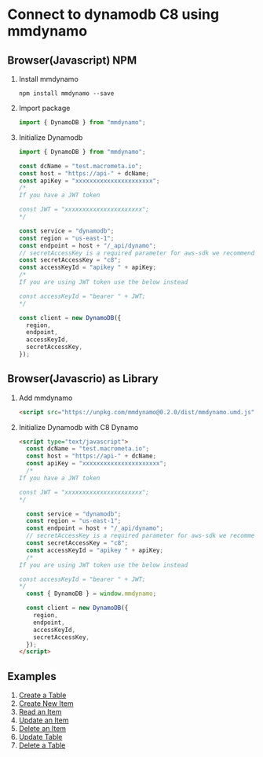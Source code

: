 # Connect to dynamodb C8 using mmdynamo

## Browser(Javascript) NPM

1. Install mmdynamo

   ```
   npm install mmdynamo --save
   ```

2. Import package

   ```js
   import { DynamoDB } from "mmdynamo";
   ```

3. Initialize Dynamodb

   ```js
   import { DynamoDB } from "mmdynamo";

   const dcName = "test.macrometa.io";
   const host = "https://api-" + dcName;
   const apiKey = "xxxxxxxxxxxxxxxxxxxxxx";
   /*
   If you have a JWT token
   
   const JWT = "xxxxxxxxxxxxxxxxxxxxxx";
   */

   const service = "dynamodb";
   const region = "us-east-1";
   const endpoint = host + "/_api/dynamo";
   // secretAccessKey is a required parameter for aws-sdk we recommend you to pass "c8"
   const secretAccessKey = "c8";
   const accessKeyId = "apikey " + apiKey;
   /*
   If you are using JWT token use the below instead
   
   const accessKeyId = "bearer " + JWT;
   */

   const client = new DynamoDB({
     region,
     endpoint,
     accessKeyId,
     secretAccessKey,
   });
   ```

## Browser(Javascrio) as Library

1. Add mmdynamo

   ```html
   <script src="https://unpkg.com/mmdynamo@0.2.0/dist/mmdynamo.umd.js"></script>
   ```

2. Initialize Dynamodb with C8 Dynamo

   ```html
   <script type="text/javascript">
     const dcName = "test.macrometa.io";
     const host = "https://api-" + dcName;
     const apiKey = "xxxxxxxxxxxxxxxxxxxxxx";
     /*
   If you have a JWT token
   
   const JWT = "xxxxxxxxxxxxxxxxxxxxxx";
   */

     const service = "dynamodb";
     const region = "us-east-1";
     const endpoint = host + "/_api/dynamo";
     // secretAccessKey is a required parameter for aws-sdk we recommend you to pass "c8"
     const secretAccessKey = "c8";
     const accessKeyId = "apikey " + apiKey;
     /*
   If you are using JWT token use the below instead
   
   const accessKeyId = "bearer " + JWT;
   */
     const { DynamoDB } = window.mmdynamo;

     const client = new DynamoDB({
       region,
       endpoint,
       accessKeyId,
       secretAccessKey,
     });
   </script>
   ```

## Examples

1. [Create a Table](createTable.md)
2. [Create New Item](createNewItem.md)
3. [Read an Item](readAnItem.md)
4. [Update an Item](updateAnItem.md)
5. [Delete an Item](deleteAnItem.md)
6. [Update Table](updateTable.md)
7. [Delete a Table](deleteTable.md)
